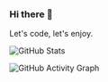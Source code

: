 ### Hi there 👋

Let's code, let's enjoy.

![GitHub Stats](https://github-readme-stats.vercel.app/api?username=JNBarrachina&show_icons=true&theme=radical)

![GitHub Activity Graph](https://activity-graph.herokuapp.com/graph?username=TU_USUARIO&theme=dracula)

<!--
**JNBarrachina/JNBarrachina** is a ✨ _special_ ✨ repository because its `README.md` (this file) appears on your GitHub profile.

Here are some ideas to get you started:

- 🔭 I’m currently working on ...
- 🌱 I’m currently learning ...
- 👯 I’m looking to collaborate on ...
- 🤔 I’m looking for help with ...
- 💬 Ask me about ...
- 📫 How to reach me: ...
- 😄 Pronouns: ...
- ⚡ Fun fact: ...
-->
